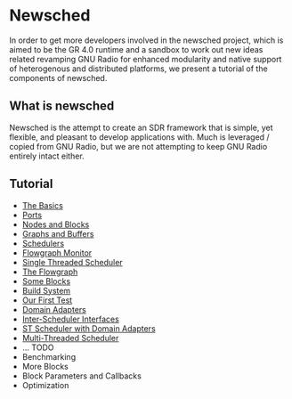 # Newsched

In order to get more developers involved in the newsched project, which is aimed to be the GR 4.0 runtime and a sandbox to work out new ideas related revamping GNU Radio for enhanced modularity and native support of heterogenous and distributed platforms, we present a tutorial of the components of newsched.

## What is newsched

Newsched is the attempt to create an SDR framework that is simple, yet flexible, and pleasant to develop applications with.  Much is leveraged / copied from GNU Radio, but we are not attempting to keep GNU Radio entirely intact either.

## Tutorial

- [The Basics](02_Basics)
- [Ports](03_Ports)
- [Nodes and Blocks](04_NodesBlocks)
- [Graphs and Buffers](05_GraphsBuffers)
- [Schedulers](06_Schedulers)
- [Flowgraph Monitor](07_FlowgraphMonitor)
- [Single Threaded Scheduler](08_STScheduler)
- [The Flowgraph](09_Flowgraph)
- [Some Blocks](10_SomeBlocks)
- [Build System](11_BuildSystem)
- [Our First Test](12_FirstTest)
- [Domain Adapters](13_DomainAdapters)
- [Inter-Scheduler Interfaces](14_InterSchedulerInterfaces)
- [ST Scheduler with Domain Adapters](15_STSchedWithDA)
- [Multi-Threaded Scheduler](16_MTScheduler)
- ... TODO
- Benchmarking
- More Blocks
- Block Parameters and Callbacks
- Optimization